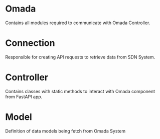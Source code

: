 # Omada
Contains all modules required to communicate with Omada Controller.

# Connection
Responsible for creating API requests to retrieve data from SDN System.

# Controller
Contains classes with static methods to interact with Omada component from FastAPI app.

# Model
Definition of data models being fetch from Omada System

